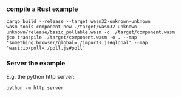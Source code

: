 ### compile a Rust example
```shell
cargo build --release --target wasm32-unknown-unknown
wasm-tools component new ./target/wasm32-unknown-unknown/release/basic_pollable.wasm -o ./target/component.wasm
jco transpile ./target/component.wasm -o . --map 'something:browser/global=./imports.js#global' --map 'wasi:io/poll=./poll.js#poll'
```

### Server the example
E.g. the python http server:
```shell
python -m http.server
```

